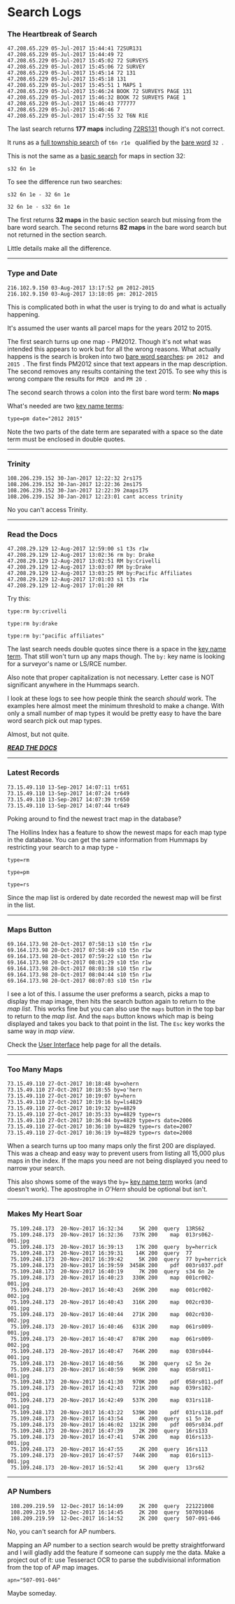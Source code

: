 
# Search Logs

### The Heartbreak of Search

```
47.208.65.229 05-Jul-2017 15:44:41 72SUR131
47.208.65.229 05-Jul-2017 15:44:49 72
47.208.65.229 05-Jul-2017 15:45:02 72 SURVEYS
47.208.65.229 05-Jul-2017 15:45:06 72 SURVEY
47.208.65.229 05-Jul-2017 15:45:14 72 131
47.208.65.229 05-Jul-2017 15:45:18 131
47.208.65.229 05-Jul-2017 15:45:51 1 MAPS 1
47.208.65.229 05-Jul-2017 15:46:24 BOOK 72 SURVEYS PAGE 131
47.208.65.229 05-Jul-2017 15:46:32 BOOK 72 SURVEYS PAGE 1
47.208.65.229 05-Jul-2017 15:46:43 777777
47.208.65.229 05-Jul-2017 15:46:46 7
47.208.65.229 05-Jul-2017 15:47:55 32 T6N R1E
```

The last search returns **177 maps** including [72RS131](README.md#individual-maps)
though it's not correct.

It runs as a [full township search](README.md#basic-search) of `t6n r1e `
qualified by the [bare word](README.md#bare-word-search) `32 `.

This is not the same as a [basic search](README.md#basic-search)
for maps in section 32:

`s32 6n 1e `

To see the difference run two searches:

`s32 6n 1e - 32 6n 1e `

`32 6n 1e - s32 6n 1e `

The first returns **32 maps** in the basic section search but missing 
from the bare word search. The second returns **82 maps**
in the bare word search but not returned in the section search.

Little details make all the difference.

---

### Type and Date

```
216.102.9.150 03-Aug-2017 13:17:52 pm 2012-2015
216.102.9.150 03-Aug-2017 13:18:05 pm: 2012-2015
```

This is complicated both in what the user is trying to do and what is actually happening.

It's assumed the user wants all parcel maps for the years 2012 to 2015.

The first search turns up one map - PM2012. Though it's not 
what was intended this appears to work but for all the wrong reasons.
What actually happens is the search is broken into two
[bare word searches](README.md#bare-word-search): `pm 2012 ` and `2015 `.
The first finds PM2012 since that text appears in the map description.
The second removes any results containing the text 2015. To see why this
is wrong compare the results for `PM20 ` and `PM 20 `.

The second search throws a colon into the first bare word term: **No maps**

What's needed are two [key name terms](README.md#key-name-terms):

`type=pm date="2012 2015" `

Note the two parts of the date term are separated with a space so the
date term must be enclosed in double quotes.

---

### Trinity

```
108.206.239.152 30-Jan-2017 12:22:32 2rs175
108.206.239.152 30-Jan-2017 12:22:36 2ms175
108.206.239.152 30-Jan-2017 12:22:39 2maps175
108.206.239.152 30-Jan-2017 12:23:01 cant access trinity
```

No you can't access Trinity.

---

### Read the Docs

```
47.208.29.129 12-Aug-2017 12:59:00 s1 t3s r1w
47.208.29.129 12-Aug-2017 13:02:36 rm by: Drake
47.208.29.129 12-Aug-2017 13:02:51 RM by:Crivelli
47.208.29.129 12-Aug-2017 13:03:07 RM by:Drake
47.208.29.129 12-Aug-2017 13:03:25 RM by:Pacific Affiliates
47.208.29.129 12-Aug-2017 17:01:03 s1 t3s r1w
47.208.29.129 12-Aug-2017 17:01:20 RM
```

Try this:

`type:rm by:crivelli`

`type:rm by:drake`

`type:rm by:"pacific affiliates"`

The last search needs double quotes since there is a space 
in the [key name term](README.md#key-name-terms). 
That still won't turn up any maps though.
The `by:` key name is looking for a surveyor's name or LS/RCE number.

Also note that proper capitalization is not necessary. 
Letter case is NOT significant anywhere in the Hummaps search.

I look at these logs to see how people think the search *should* work.
The examples here almost meet the minimum threshold to make a change.
With only a small number of map types it would be pretty easy to have the
bare word search pick out map types.

Almost, but not quite. 

[***READ THE DOCS***](README.md)

---

### Latest Records

```
73.15.49.110 13-Sep-2017 14:07:11 tr651
73.15.49.110 13-Sep-2017 14:07:24 tr649
73.15.49.110 13-Sep-2017 14:07:39 tr650
73.15.49.110 13-Sep-2017 14:07:44 tr649
```

Poking around to find the newest tract map in the database?

The Hollins Index has a feature to show the newest maps for each map type in the database.
You can get the same information from Hummaps by restricting your search to a map type -

`type=rm`

`type=pm`

`type=rs`

Since the map list is ordered by date recorded the newest map will be first in the list.

---

### Maps Button

```
69.164.173.98 20-Oct-2017 07:58:13 s10 t5n r1w
69.164.173.98 20-Oct-2017 07:58:49 s10 t5n r1w
69.164.173.98 20-Oct-2017 07:59:22 s10 t5n r1w
69.164.173.98 20-Oct-2017 08:01:29 s10 t5n r1w
69.164.173.98 20-Oct-2017 08:03:38 s10 t5n r1w
69.164.173.98 20-Oct-2017 08:04:44 s10 t5n r1w
69.164.173.98 20-Oct-2017 08:07:03 s10 t5n r1w
```

I see a lot of this. I assume the user preforms a search, picks a map to display 
the map image, then hits the search button again to return to the *map list*. 
This works fine but you can also use the `maps` button in the top bar to return to the *map list*. 
And the `maps` button knows which map is being displayed 
and takes you back to that point in the list. The `Esc` key works the same way in *map view*. 

Check the [User Interface](README.md#user-interface) help page for all the details.

---

### Too Many Maps

```
73.15.49.110 27-Oct-2017 10:18:48 by=ohern
73.15.49.110 27-Oct-2017 10:18:55 by=o'hern
73.15.49.110 27-Oct-2017 10:19:07 by=hern
73.15.49.110 27-Oct-2017 10:19:16 by=ls4829
73.15.49.110 27-Oct-2017 10:19:32 by=4829
73.15.49.110 27-Oct-2017 10:35:33 by=4829 type=rs
73.15.49.110 27-Oct-2017 10:36:04 by=4829 type=rs date=2006
73.15.49.110 27-Oct-2017 10:36:10 by=4829 type=rs date=2007
73.15.49.110 27-Oct-2017 10:36:19 by=4829 type=rs date=2008
```

When a search turns up too many maps only the first 200 are displayed. This was
a cheap and easy way to prevent users from listing all 15,000 plus maps in the index.
If the maps you need are not being displayed you need to narrow your search.

This also shows some of the ways the `by=` [key name term](README.md#key-name-terms)
works (and doesn't work). The apostrophe in *O'Hern* should be optional but isn't. 

---

### Makes My Heart Soar

```
 75.109.248.173  20-Nov-2017 16:32:34     5K 200  query  13RS62
 75.109.248.173  20-Nov-2017 16:32:36   737K 200    map  013rs062-001.jpg
 75.109.248.173  20-Nov-2017 16:39:13    17K 200  query  by=herrick
 75.109.248.173  20-Nov-2017 16:39:31    14K 200  query  77
 75.109.248.173  20-Nov-2017 16:39:42     5K 200  query  77 by=herrick
 75.109.248.173  20-Nov-2017 16:39:59  3458K 200    pdf  003rs037.pdf
 75.109.248.173  20-Nov-2017 16:40:19     7K 200  query  s34 6n 2e
 75.109.248.173  20-Nov-2017 16:40:23   330K 200    map  001cr002-001.jpg
 75.109.248.173  20-Nov-2017 16:40:43   269K 200    map  001cr002-002.jpg
 75.109.248.173  20-Nov-2017 16:40:43   316K 200    map  002cr030-001.jpg
 75.109.248.173  20-Nov-2017 16:40:44   271K 200    map  002cr030-002.jpg
 75.109.248.173  20-Nov-2017 16:40:46   631K 200    map  061rs009-001.jpg
 75.109.248.173  20-Nov-2017 16:40:47   878K 200    map  061rs009-002.jpg
 75.109.248.173  20-Nov-2017 16:40:47   764K 200    map  038rs044-001.jpg
 75.109.248.173  20-Nov-2017 16:40:56     3K 200  query  s2 5n 2e
 75.109.248.173  20-Nov-2017 16:40:59   969K 200    map  058rs011-001.jpg
 75.109.248.173  20-Nov-2017 16:41:30   970K 200    pdf  058rs011.pdf
 75.109.248.173  20-Nov-2017 16:42:43   721K 200    map  039rs102-001.jpg
 75.109.248.173  20-Nov-2017 16:42:49   537K 200    map  031rs118-001.jpg
 75.109.248.173  20-Nov-2017 16:43:22   539K 200    pdf  031rs118.pdf
 75.109.248.173  20-Nov-2017 16:43:54     4K 200  query  s1 5n 2e
 75.109.248.173  20-Nov-2017 16:46:02  1321K 200    pdf  005rs034.pdf
 75.109.248.173  20-Nov-2017 16:47:39     2K 200  query  16rs133
 75.109.248.173  20-Nov-2017 16:47:41   574K 200    map  016rs133-001.jpg
 75.109.248.173  20-Nov-2017 16:47:55     2K 200  query  16rs113
 75.109.248.173  20-Nov-2017 16:47:57   744K 200    map  016rs113-001.jpg
 75.109.248.173  20-Nov-2017 16:52:41     5K 200  query  13rs62
```

---

### AP Numbers

```
 108.209.219.59  12-Dec-2017 16:14:09     2K 200  query  221221008
 108.209.219.59  12-Dec-2017 16:14:45     2K 200  query  507091046
 108.209.219.59  12-Dec-2017 16:14:52     2K 200  query  507-091-046
 ```

No, you can't search for AP numbers.

Mapping an AP number to a section search would be pretty straightforward 
and I will gladly add the feature if someone can supply me the data. 
Make a project out of it: use Tesseract OCR to parse the subdivisional 
information from the top of AP map images.

`apn="507-091-046"`

Maybe someday.
